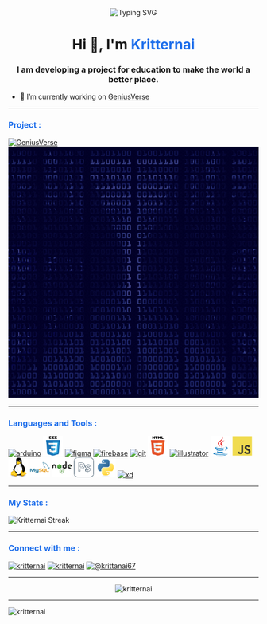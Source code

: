 <div align="center">
  <img src="https://readme-typing-svg.demolab.com?font=Prompt&pause=1000&color=1F6FEB&random=false&width=435&lines=KRITTERNAI;%E0%B8%82%E0%B8%AD%E0%B8%83%E0%B8%B1%E0%B8%A7%E0%B8%B1%E0%B8%99%E0%B8%99%E0%B8%B5%E0%B9%89%E0%B9%80%E0%B8%9B%E0%B8%B4%E0%B8%99%E0%B8%A7%E0%B8%B1%E0%B8%99%E0%B8%97%E0%B8%B5%E0%B9%88%E0%B8%94%E0%B8%B5" alt="Typing SVG" />
</div>

<h1 align="center">Hi 👋, I'm <span style="color:#1F6FEB;">Kritternai</span></h1>
<h3 align="center">I am developing a project for education to make the world a better place.</h3>

- 🔭 I’m currently working on [GeniusVerse](https://github.com/Kritternai/GeniusVerse)

---

### <span style="color:#1F6FEB;">Project :</span>
[![GeniusVerse](https://github.com/Kritternai/Kritternai/raw/fde1117b3d157c3f506a74e4760eefd115613617/Kritternai/GeniusVerse.gif)](https://github.com/Kritternai/GeniusVerse)
[![SimpleLoginWebsite](https://github.com/Kritternai/Kritternai/raw/fb8c88c9c909c4a8cca20ea95b1fd5d5fa553549/Kritternai/SimpleLoginWebsite.gif)](https://github.com/Kritternai/SimpleLoginWebsite)

---

### <span style="color:#1F6FEB;">Languages and Tools :</span>
<p align="left">
  <a href="https://www.arduino.cc/" target="_blank"><img src="https://cdn.worldvectorlogo.com/logos/arduino-1.svg" alt="arduino" width="40" height="40"/></a>
  <a href="https://www.w3schools.com/css/" target="_blank"><img src="https://raw.githubusercontent.com/devicons/devicon/master/icons/css3/css3-original-wordmark.svg" alt="css3" width="40" height="40"/></a>
  <a href="https://www.figma.com/" target="_blank"><img src="https://www.vectorlogo.zone/logos/figma/figma-icon.svg" alt="figma" width="40" height="40"/></a>
  <a href="https://firebase.google.com/" target="_blank"><img src="https://www.vectorlogo.zone/logos/firebase/firebase-icon.svg" alt="firebase" width="40" height="40"/></a>
  <a href="https://git-scm.com/" target="_blank"><img src="https://www.vectorlogo.zone/logos/git-scm/git-scm-icon.svg" alt="git" width="40" height="40"/></a>
  <a href="https://www.w3.org/html/" target="_blank"><img src="https://raw.githubusercontent.com/devicons/devicon/master/icons/html5/html5-original-wordmark.svg" alt="html5" width="40" height="40"/></a>
  <a href="https://www.adobe.com/in/products/illustrator.html" target="_blank"><img src="https://www.vectorlogo.zone/logos/adobe_illustrator/adobe_illustrator-icon.svg" alt="illustrator" width="40" height="40"/></a>
  <a href="https://www.java.com" target="_blank"><img src="https://raw.githubusercontent.com/devicons/devicon/master/icons/java/java-original.svg" alt="java" width="40" height="40"/></a>
  <a href="https://developer.mozilla.org/en-US/docs/Web/JavaScript" target="_blank"><img src="https://raw.githubusercontent.com/devicons/devicon/master/icons/javascript/javascript-original.svg" alt="javascript" width="40" height="40"/></a>
  <a href="https://www.linux.org/" target="_blank"><img src="https://raw.githubusercontent.com/devicons/devicon/master/icons/linux/linux-original.svg" alt="linux" width="40" height="40"/></a>
  <a href="https://www.mysql.com/" target="_blank"><img src="https://raw.githubusercontent.com/devicons/devicon/master/icons/mysql/mysql-original-wordmark.svg" alt="mysql" width="40" height="40"/></a>
  <a href="https://nodejs.org" target="_blank"><img src="https://raw.githubusercontent.com/devicons/devicon/master/icons/nodejs/nodejs-original-wordmark.svg" alt="nodejs" width="40" height="40"/></a>
  <a href="https://www.photoshop.com/en" target="_blank"><img src="https://raw.githubusercontent.com/devicons/devicon/master/icons/photoshop/photoshop-line.svg" alt="photoshop" width="40" height="40"/></a>
  <a href="https://www.python.org" target="_blank"><img src="https://raw.githubusercontent.com/devicons/devicon/master/icons/python/python-original.svg" alt="python" width="40" height="40"/></a>
  <a href="https://www.adobe.com/products/xd.html" target="_blank"><img src="https://upload.wikimedia.org/wikipedia/commons/c/c2/Adobe_XD_CC_icon.svg" alt="xd" width="40" height="40"/></a>
</p>

---

### <span style="color:#1F6FEB;">My Stats :</span>
<div align="left">
  <img src="https://streak-stats.demolab.com?user=Kritternai&theme=github-dark-blue&hide_border=true" alt="Kritternai Streak" />
</div>

---

### <span style="color:#1F6FEB;">Connect with me :</span>
<p align="left">
  <a href="https://fb.com/kritternai" target="blank"><img src="https://raw.githubusercontent.com/rahuldkjain/github-profile-readme-generator/master/src/images/icons/Social/facebook.svg" alt="kritternai" height="30" width="40" /></a>
  <a href="https://instagram.com/kritternai" target="blank"><img src="https://raw.githubusercontent.com/rahuldkjain/github-profile-readme-generator/master/src/images/icons/Social/instagram.svg" alt="kritternai" height="30" width="40" /></a>
  <a href="https://www.hackerearth.com/@krittanai67" target="blank"><img src="https://raw.githubusercontent.com/rahuldkjain/github-profile-readme-generator/master/src/images/icons/Social/hackerearth.svg" alt="@krittanai67" height="30" width="40" /></a>
</p>

---

<p align="center">
  <img src="https://github-readme-stats.vercel.app/api/top-langs?username=kritternai&show_icons=true&locale=en&layout=compact" alt="kritternai" />
</p>

---

<p align="left">
  <img src="https://komarev.com/ghpvc/?username=kritternai&label=Profile%20views&color=0e75b6&style=flat" alt="kritternai" />
</p>
